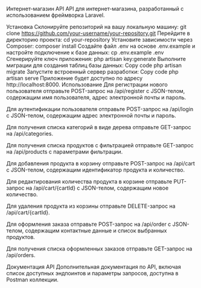 Интернет-магазин API
API для интернет-магазина, разработанный с использованием фреймворка Laravel.

Установка
Склонируйте репозиторий на вашу локальную машину:
git clone https://github.com/your-username/your-repository.git
Перейдите в директорию проекта:
cd your-repository
Установите зависимости через Composer:
composer install
Создайте файл .env на основе .env.example и настройте подключение к базе данных:
cp .env.example .env
Сгенерируйте ключ приложения:
php artisan key:generate
Выполните миграции для создания таблиц базы данных:
Copy code
php artisan migrate
Запустите встроенный сервер разработки:
Copy code
php artisan serve
Приложение будет доступно по адресу http://localhost:8000.
Использование
Для регистрации нового пользователя отправьте POST-запрос на /api/register с JSON-телом, содержащим имя пользователя, адрес электронной почты и пароль.

Для аутентификации пользователя отправьте POST-запрос на /api/login с JSON-телом, содержащим адрес электронной почты и пароль.

Для получения списка категорий в виде дерева отправьте GET-запрос на /api/categories.

Для получения списка продуктов с фильтрацией отправьте GET-запрос на /api/products с параметрами фильтрации.

Для добавления продукта в корзину отправьте POST-запрос на /api/cart с JSON-телом, содержащим идентификатор продукта и количество.

Для редактирования количества продукта в корзине отправьте PUT-запрос на /api/cart/{cartId} с JSON-телом, содержащим новое количество.

Для удаления продукта из корзины отправьте DELETE-запрос на /api/cart/{cartId}.

Для оформления заказа отправьте POST-запрос на /api/order с JSON-телом, содержащим контактные данные и список выбранных продуктов.

Для получения списка оформленных заказов отправьте GET-запрос на /api/orders.

Документация API
Дополнительная документация по API, включая список доступных эндпоинтов и параметры запросов, доступна в Postman коллекции.
